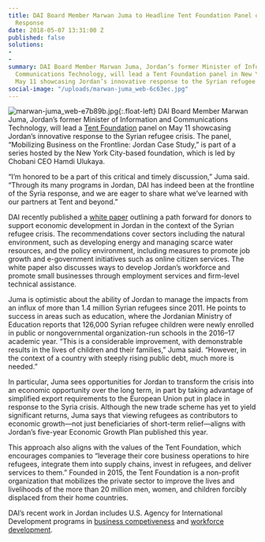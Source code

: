 ```yaml
---
title: DAI Board Member Marwan Juma to Headline Tent Foundation Panel on Jordan Refugee
  Response
date: 2018-05-07 13:31:00 Z
published: false
solutions:
- 
- 
summary: DAI Board Member Marwan Juma, Jordan’s former Minister of Information and
  Communications Technology, will lead a Tent Foundation panel in New York City on
  May 11 showcasing Jordan’s innovative response to the Syrian refugee crisis.
social-image: "/uploads/marwan-juma_web-6c63ec.jpg"
---
```


![marwan-juma_web-e7b89b.jpg](/uploads/marwan-juma_web-e7b89b.jpg){:.float-left} DAI Board Member Marwan Juma, Jordan’s former Minister of Information and Communications Technology, will lead a [Tent Foundation](https://www.tent.org/) panel on May 11 showcasing Jordan’s innovative response to the Syrian refugee crisis. The panel, “Mobilizing Business on the Frontline: Jordan Case Study,” is part of a series hosted by the New York City-based foundation, which is led by Chobani CEO Hamdi Ulukaya.

“I’m honored to be a part of this critical and timely discussion,” Juma said. “Through its many programs in Jordan, DAI has indeed been at the frontline of the Syria response, and we are eager to share what we’ve learned with our partners at Tent and beyond.”

DAI recently published a [white paper](https://www.dai.com/news/white-paper-offers-development-ideas-for-jordan-in-light-of-refugee-surge) outlining a path forward for donors to support economic development in Jordan in the context of the Syrian refugee crisis. The recommendations cover sectors including the natural environment, such as developing energy and managing scarce water resources, and the policy environment, including measures to promote job growth and e-government initiatives such as online citizen services. The white paper also discusses ways to develop Jordan’s workforce and promote small businesses through employment services and firm-level technical assistance.

Juma is optimistic about the ability of Jordan to manage the impacts from an influx of more than 1.4 million Syrian refugees since 2011. He points to success in areas such as education, where the Jordanian Ministry of Education reports that 126,000 Syrian refugee children were newly enrolled in public or nongovernmental organization-run schools in the 2016–17 academic year. “This is a considerable improvement, with demonstrable results in the lives of children and their families,” Juma said. “However, in the context of a country with steeply rising public debt, much more is needed.”

In particular, Juma sees opportunities for Jordan to transform the crisis into an economic opportunity over the long term, in part by taking advantage of simplified export requirements to the European Union put in place in response to the Syria crisis. Although the new trade scheme has yet to yield significant returns, Juma says that viewing refugees as contributors to economic growth—not just beneficiaries of short-term relief—aligns with Jordan’s five-year Economic Growth Plan published this year.

This approach also aligns with the values of the Tent Foundation, which encourages companies to “leverage their core business operations to hire refugees, integrate them into supply chains, invest in refugees, and deliver services to them.” Founded in 2015, the Tent Foundation is a non-profit organization that mobilizes the private sector to improve the lives and livelihoods of the more than 20 million men, women, and children forcibly displaced from their home countries.

DAI’s recent work in Jordan includes U.S. Agency for International Development programs in [business competiveness](https://www.dai.com/our-work/projects/jordan-competitiveness-program-jcp) and [workforce development](https://www.dai.com/our-work/projects/jordan-workforce-development-wfd-project).